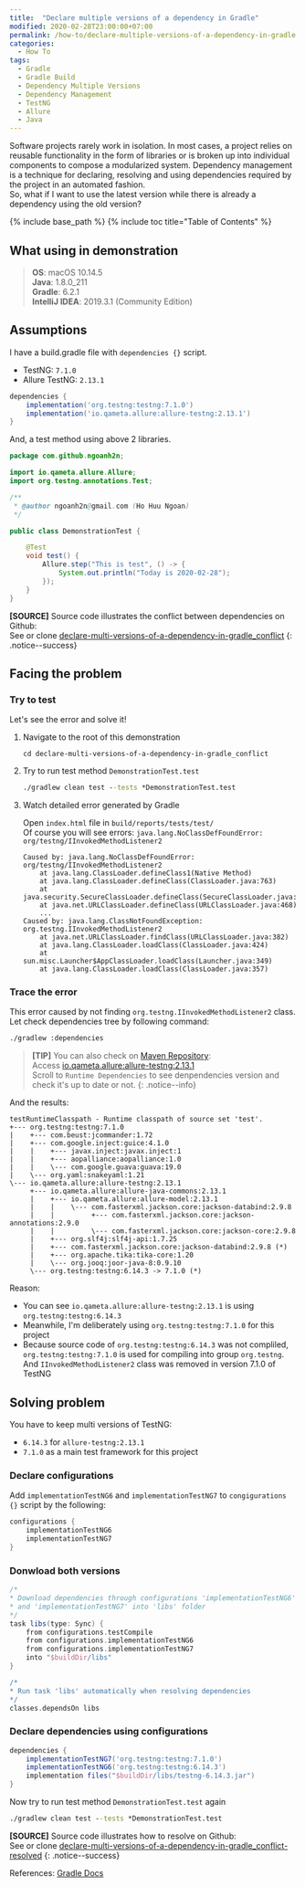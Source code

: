 ```yaml
---
title:  "Declare multiple versions of a dependency in Gradle"
modified: 2020-02-28T23:00:00+07:00
permalink: /how-to/declare-multiple-versions-of-a-dependency-in-gradle
categories: 
  - How To
tags:
  - Gradle
  - Gradle Build
  - Dependency Multiple Versions
  - Dependency Management
  - TestNG
  - Allure
  - Java
---
```


Software projects rarely work in isolation. In most cases, a project relies on reusable functionality in the form of libraries or is broken up into individual components to compose a modularized system. Dependency management is a technique for declaring, resolving and using dependencies required by the project in an automated fashion.<br/>
So, what if I want to use the latest version while there is already a dependency using the old version?

{% include base_path %}
{% include toc title="Table of Contents" %}

## What using in demonstration
> **OS**: macOS 10.14.5<br/>
> **Java**: 1.8.0_211<br/>
> **Gradle**: 6.2.1<br/>
> **IntelliJ IDEA**: 2019.3.1 (Community Edition)<br/>

## Assumptions
I have a build.gradle file with `dependencies {}` script.
- TestNG: `7.1.0`
- Allure TestNG: `2.13.1`

```gradle
dependencies {
    implementation('org.testng:testng:7.1.0')
    implementation('io.qameta.allure:allure-testng:2.13.1')
}
```

And, a test method using above 2 libraries.
```java
package com.github.ngoanh2n;

import io.qameta.allure.Allure;
import org.testng.annotations.Test;

/**
 * @author ngoanh2n@gmail.com (Ho Huu Ngoan)
 */

public class DemonstrationTest {

    @Test
    void test() {
        Allure.step("This is test", () -> {
            System.out.println("Today is 2020-02-28");
        });
    }
}
```

**[SOURCE]** Source code illustrates the conflict between dependencies on Github:<br/>
See or clone [declare-multi-versions-of-a-dependency-in-gradle_conflict](https://github.com/ngoanh2n/blog-demonstrations/tree/master/declare-multi-versions-of-a-dependency-in-gradle_conflict)
{: .notice--success}

<!-- ## Why the error occurred -->
## Facing the problem
### Try to test
Let's see the error and solve it!
1. Navigate to the root of this demonstration

    ```console
    cd declare-multi-versions-of-a-dependency-in-gradle_conflict
    ```

2. Try to run test method `DemonstrationTest.test`

    ```bat
    ./gradlew clean test --tests *DemonstrationTest.test
    ```

3. Watch detailed error generated by Gradle

    Open `index.html` file in `build/reports/tests/test/`<br/>
    Of course you will see errors: `java.lang.NoClassDefFoundError: org/testng/IInvokedMethodListener2`

    ```console
    Caused by: java.lang.NoClassDefFoundError: org/testng/IInvokedMethodListener2
        at java.lang.ClassLoader.defineClass1(Native Method)
        at java.lang.ClassLoader.defineClass(ClassLoader.java:763)
        at java.security.SecureClassLoader.defineClass(SecureClassLoader.java:142)
        at java.net.URLClassLoader.defineClass(URLClassLoader.java:468)
        ...
    Caused by: java.lang.ClassNotFoundException: org.testng.IInvokedMethodListener2
        at java.net.URLClassLoader.findClass(URLClassLoader.java:382)
        at java.lang.ClassLoader.loadClass(ClassLoader.java:424)
        at sun.misc.Launcher$AppClassLoader.loadClass(Launcher.java:349)
        at java.lang.ClassLoader.loadClass(ClassLoader.java:357)
    ```

### Trace the error
This error caused by not finding `org.testng.IInvokedMethodListener2` class.
Let check dependencies tree by following command:
```bat
./gradlew :dependencies
```

> **[TIP]** You can also check on [Maven Repository](https://mvnrepository.com):<br/>
> Access [io.qameta.allure:allure-testng:2.13.1](https://mvnrepository.com/artifact/io.qameta.allure/allure-testng/2.13.1)<br/>
> Scroll to `Runtime Dependencies` to see denpendencies version and check it's up to date or not.
{: .notice--info}

And the results:
```
testRuntimeClasspath - Runtime classpath of source set 'test'.
+--- org.testng:testng:7.1.0
|    +--- com.beust:jcommander:1.72
|    +--- com.google.inject:guice:4.1.0
|    |    +--- javax.inject:javax.inject:1
|    |    +--- aopalliance:aopalliance:1.0
|    |    \--- com.google.guava:guava:19.0
|    \--- org.yaml:snakeyaml:1.21
\--- io.qameta.allure:allure-testng:2.13.1
     +--- io.qameta.allure:allure-java-commons:2.13.1
     |    +--- io.qameta.allure:allure-model:2.13.1
     |    |    \--- com.fasterxml.jackson.core:jackson-databind:2.9.8
     |    |         +--- com.fasterxml.jackson.core:jackson-annotations:2.9.0
     |    |         \--- com.fasterxml.jackson.core:jackson-core:2.9.8
     |    +--- org.slf4j:slf4j-api:1.7.25
     |    +--- com.fasterxml.jackson.core:jackson-databind:2.9.8 (*)
     |    +--- org.apache.tika:tika-core:1.20
     |    \--- org.jooq:joor-java-8:0.9.10
     \--- org.testng:testng:6.14.3 -> 7.1.0 (*)
```

Reason:
- You can see `io.qameta.allure:allure-testng:2.13.1` is using `org.testng:testng:6.14.3`
- Meanwhile, I'm deliberately using `org.testng:testng:7.1.0` for this project
- Because source code of `org.testng:testng:6.14.3` was not compliled, `org.testng:testng:7.1.0` is used for compiling into group `org.testng`. And `IInvokedMethodListener2` class was removed in version 7.1.0 of TestNG

## Solving problem
You have to keep multi versions of TestNG:
- `6.14.3` for `allure-testng:2.13.1`
- `7.1.0` as a main test framework for this project

### Declare configurations
Add `implementationTestNG6` and `implementationTestNG7` to `congigurations {}` script by the following:

```gradle
configurations {
    implementationTestNG6
    implementationTestNG7
}
```

### Donwload both versions
```gradle
/*
* Download dependencies through configurations 'implementationTestNG6' 
* and 'implementationTestNG7' into 'libs' folder
*/
task libs(type: Sync) {
    from configurations.testCompile
    from configurations.implementationTestNG6
    from configurations.implementationTestNG7
    into "$buildDir/libs"
}

/*
* Run task 'libs' automatically when resolving dependencies
*/
classes.dependsOn libs
```

### Declare dependencies using configurations
```gradle
dependencies {
    implementationTestNG7('org.testng:testng:7.1.0')
    implementationTestNG6('org.testng:testng:6.14.3')
    implementation files("$buildDir/libs/testng-6.14.3.jar")
}
```

Now try to run test method `DemonstrationTest.test` again
```bat
./gradlew clean test --tests *DemonstrationTest.test
```

**[SOURCE]** Source code illustrates how to resolve on Github:<br/>
See or clone [declare-multi-versions-of-a-dependency-in-gradle_conflict-resolved](https://github.com/ngoanh2n/blog-demonstrations/tree/master/declare-multi-versions-of-a-dependency-in-gradle_conflict-resolved)
{: .notice--success}

References: [Gradle Docs](https://docs.gradle.org)